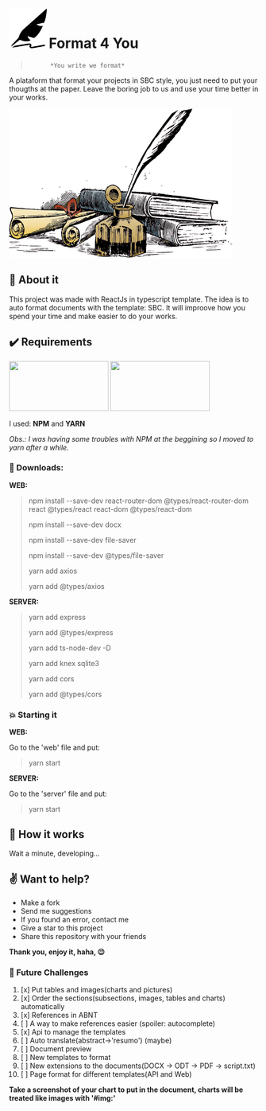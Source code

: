 # <img src="/web/src/assets/images/icons/leaf.png" width="80" height="80">Format 4 You
>           *You write we format*

A plataform that format your projects in SBC style, you just need to put your thougths at the paper. Leave the boring job to us and use your time better in your works.

<img src="/web/src/assets/images/background.png" width="450" height="300">

## :newspaper: About it
This project was made with ReactJs in typescript template. The idea is to auto format documents with the template: SBC. It will improove how you spend your time and make easier to do your works.

## :heavy_check_mark: Requirements

<img src="https://miro.medium.com/max/2800/1*y5YLuOKO5XM7MOzve6XsDQ.png" width="200" height="100">

<img src="https://www.trytape.com/wp-content/uploads/2019/10/yarn_image.png" width="200" height="100">

I used: **NPM** and **YARN**

*Obs.: I was having some troubles with NPM at the beggining so I moved to yarn after a while.*

### :arrow_down_small: Downloads:

**WEB:**

 > npm install --save-dev react-router-dom @types/react-router-dom react @types/react react-dom @types/react-dom
 >
 > npm install --save-dev docx
 >
 > npm install --save-dev file-saver
 >
 > npm install --save-dev @types/file-saver
 >
 > yarn add axios
 >
 > yarn add @types/axios

**SERVER:**

 > yarn add express
 >
 > yarn add @types/express
 >
 > yarn add ts-node-dev -D
 >
 > yarn add knex sqlite3
 >
 > yarn add cors
 >
 > yarn add @types/cors

### :boom: Starting it

**WEB:**

Go to the 'web' file and put:
> yarn start

**SERVER:**

Go to the 'server' file and put:
> yarn start

## :abcd: How it works
Wait a minute, developing...

## :v: Want to help?

- Make a fork
- Send me suggestions
- If you found an error, contact me
- Give a star to this project
- Share this repository with your friends

**Thank you, enjoy it, haha, :wink:**

### 🤔 Future Challenges

1. [x] Put tables and images(charts and pictures)
2. [x] Order the sections(subsections, images, tables and charts) automatically
3. [x] References in ABNT
4. [ ] A way to make references easier (spoiler: autocomplete)
5. [x] Api to manage the templates
6. [ ] Auto translate(abstract->'resumo') (maybe)
7. [ ] Document preview
8. [ ] New templates to format
9. [ ] New extensions to the documents(DOCX -> ODT -> PDF -> script.txt)
10. [ ] Page format for different templates(API and Web)

**Take a screenshot of your chart to put in the document, charts will be treated like images with '#img:'**